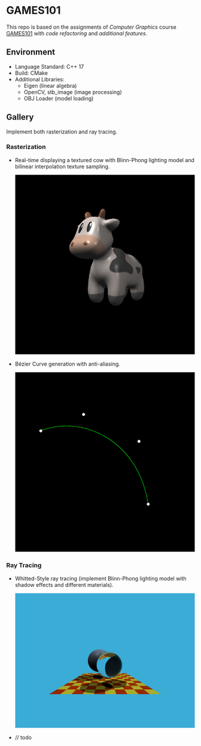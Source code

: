 # GAMES101

This repo is based on the assignments of *Computer Graphics* course [GAMES101](https://sites.cs.ucsb.edu/~lingqi/teaching/games101.html) with *code refactoring* and *additional features*.



## Environment

* Language Standard: C++ 17
* Build: CMake
* Additional Libraries:
  * Eigen (linear algebra)
  * OpenCV, stb_image (image processing)
  * OBJ Loader (model loading)



## Gallery

Implement both rasterization and ray tracing.

### Rasterization

* Real-time displaying a textured cow with Blinn-Phong lighting model and bilinear interpolation texture sampling.

  ![Assignment3](Assignment3/image/output_texture_bilinear.png)

* Bézier Curve generation with anti-aliasing.

  ![Assignment4](Assignment4/image/bezier_curve_with_anti_aliasing.png)

### Ray Tracing

* Whitted-Style ray tracing (implement Blinn-Phong lighting model with shadow effects and different materials).

  ![Assignment5](Assignment5/image/output.png)

* // todo